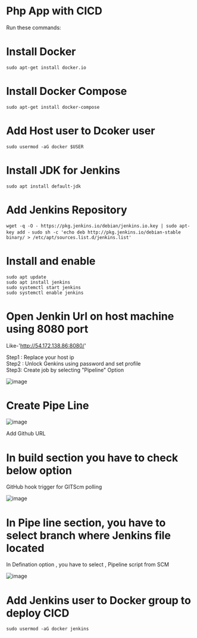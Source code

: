 # Php App with CICD

Run these commands:

 # Install Docker 
`sudo apt-get install docker.io`

 # Install Docker Compose
`sudo apt-get install docker-compose`

 # Add Host user to Dcoker user
`sudo usermod -aG docker $USER`

 # Install JDK for Jenkins  
`sudo apt install default-jdk`

 # Add Jenkins Repository

 `wget -q -O - https://pkg.jenkins.io/debian/jenkins.io.key | sudo apt-key add -`
 `sudo sh -c 'echo deb http://pkg.jenkins.io/debian-stable binary/ > /etc/apt/sources.list.d/jenkins.list'`

  # Install and enable 
  `sudo apt update`  
  `sudo apt install jenkins`  
  `sudo systemctl start jenkins`  
  `sudo systemctl enable jenkins`  

  # Open Jenkin Url on host machine using 8080 port
   Like-'http://54.172.138.86:8080/'
   
   Step1 : Replace your host ip   
   Step2 : Unlock Genkins using password and set profile  
   Step3: Create job by selecting "Pipeline" Option  

   ![image](https://github.com/vikashlohiya/php-docker-jenkins/assets/62418120/e51f5a97-2a2e-44ec-949a-f3450cbe164e)

   

  # Create Pipe Line 

  ![image](https://github.com/vikashlohiya/php-docker-jenkins/assets/62418120/027e9903-d3aa-45a0-a407-2b8217a6024e)

  Add Github URL

  # In build section you have to check  below option
  GitHub hook trigger for GITScm polling  

  ![image](https://github.com/vikashlohiya/php-docker-jenkins/assets/62418120/dc78d717-ee72-4557-abf7-7d36ac4e5c94)

  # In Pipe line section, you have to select branch where Jenkins file located 
  In Defination option , you have to select  , Pipeline script from SCM

  ![image](https://github.com/vikashlohiya/php-docker-jenkins/assets/62418120/ec8be475-afd7-4d97-a89c-112b2b439ad2)


  # Add Jenkins user to Docker group to deploy CICD
   `sudo usermod -aG docker jenkins`



  


  

